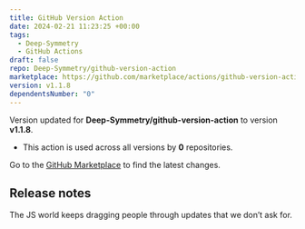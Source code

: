 ```yaml
---
title: GitHub Version Action
date: 2024-02-21 11:23:25 +00:00
tags:
  - Deep-Symmetry
  - GitHub Actions
draft: false
repo: Deep-Symmetry/github-version-action
marketplace: https://github.com/marketplace/actions/github-version-action
version: v1.1.8
dependentsNumber: "0"
---
```



Version updated for **Deep-Symmetry/github-version-action** to version **v1.1.8**.
- This action is used across all versions by **0** repositories.

Go to the [GitHub Marketplace](https://github.com/marketplace/actions/github-version-action) to find the latest changes.

## Release notes

The JS world keeps dragging people through updates that we don’t ask for.

